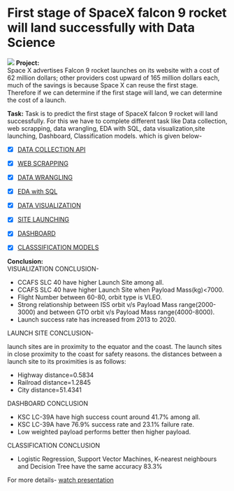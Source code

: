 # First stage of SpaceX falcon 9 rocket will land successfully with Data Science
![](https://kalingatv.com/wp-content/uploads/2020/04/spacex-Space.jpg)
**Project:**  
         Space X advertises Falcon 9 rocket launches on its website with a cost of 62 million dollars; other providers cost upward of 165 million dollars each, much of the savings is because Space X can reuse the first stage. Therefore if we can determine if the first stage will land, we can determine the cost of a launch. 
         
**Task:**
        Task is to predict the first stage of SpaceX falcon 9 rocket will land successfully. For this we have to complete different task like Data collection, web scrapping, data wrangling, EDA with SQL, data visualization,site launching, Dashboard, Classification models. which is given below-
        
- [x] [DATA COLLECTION API](https://github.com/khushiyadav2022/capstone-project/blob/b1951e520e8caa1965963ed6931ada1d90a44aa7/jupyter-labs-spacex-data-collection-api.ipynb)

- [x] [WEB SCRAPPING](https://github.com/khushiyadav2022/capstone-project/blob/b1951e520e8caa1965963ed6931ada1d90a44aa7/jupyter-labs-webscraping.ipynb)

- [x] [DATA WRANGLING](https://github.com/khushiyadav2022/capstone-project/blob/b1951e520e8caa1965963ed6931ada1d90a44aa7/jupyter-labs-webscraping.ipynb)

- [x] [EDA with SQL](https://github.com/khushiyadav2022/capstone-project/blob/b1951e520e8caa1965963ed6931ada1d90a44aa7/jupyter-labs-eda-sql-coursera_sqllite%20(1).ipynb)

- [x] [DATA VISUALIZATION](https://github.com/khushiyadav2022/capstone-project/blob/b1951e520e8caa1965963ed6931ada1d90a44aa7/jupyter-labs-eda-sql-coursera_sqllite%20(1).ipynb)

- [x] [SITE LAUNCHING](https://github.com/khushiyadav2022/capstone-project/blob/b1951e520e8caa1965963ed6931ada1d90a44aa7/lab_jupyter_launch_site_location.ipynb)

- [x] [DASHBOARD](https://github.com/khushiyadav2022/capstone-project/blob/b1951e520e8caa1965963ed6931ada1d90a44aa7/spacex_dash_app.py)

- [x] [CLASSSIFICATION MODELS](https://github.com/khushiyadav2022/capstone-project/blob/ac7e6e71ab8d900533a0a77d628a479a785524de/SpaceX_Machine%20Learning%20Prediction_Part_5.ipynb)

**Conclusion:**<br>
VISUALIZATION CONCLUSION-

- CCAFS SLC 40 have higher Launch Site among all.<br>
- CCAFS SLC 40 have higher Launch Site when Payload Mass(kg)<7000.<br>
- Flight Number between 60-80, orbit type is VLEO.<br>
- Strong relationship between ISS orbit v/s Payload Mass range(2000-3000) and between GTO orbit v/s Payload Mass range(4000-8000).<br>
- Launch success rate has increased from 2013 to 2020.<br>

LAUNCH SITE CONCLUSION-

 launch sites are in proximity to the equator and the coast. The launch sites in close proximity to the coast for safety reasons.
the distances between a launch site to its proximities is as follows:<br>
- Highway distance=0.5834<br>
- Railroad distance=1.2845<br>
- City distance=51.4341<br>

DASHBOARD CONCLUSION

- KSC LC-39A have high success count around 41.7% among all.<br>
- KSC LC-39A have 76.9% success rate and 23.1% failure rate.<br>
- Low weighted payload performs better then higher payload.<br>

CLASSIFICATION CONCLUSION

- Logistic Regression, Support Vector Machines, K-nearest neighbours and  Decision Tree have the same accuracy 83.3%<br>

For more details- 
[watch presentation](https://github.com/khushiyadav2022/capstone-project/blob/418c0e6baa61c0ec401c23a97d33af2f3899b7ff/capstone-assignment.pdf)









